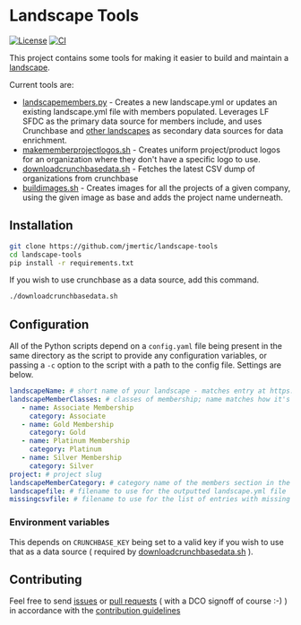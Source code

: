 # Landscape Tools

[![License](https://img.shields.io/github/license/jmertic/landscape-tools)](LICENSE)
[![CI](https://github.com/jmertic/landscape-tools/workflows/CI/badge.svg)](https://github.com/jmertic/landscape-tools/actions?query=workflow%3ACI)

This project contains some tools for making it easier to build and maintain a [landscape](https://github.com/cncf/landscapeapp).

Current tools are:

- [landscapemembers.py](landscapemembers.py) - Creates a new landscape.yml or updates an existing landscape.yml file with members populated. Leverages LF SFDC as the primary data source for members include, and uses Crunchbase and [other landscapes](https://github.com/cncf/landscapeapp/blob/master/landscapes.yml) as secondary data sources for data enrichment.
- [makememberprojectlogos.sh](makememberprojectlogos.sh) - Creates uniform project/product logos for an organization where they don't have a specific logo to use.
- [downloadcrunchbasedata.sh](downloadcrunchbasedata.sh) - Fetches the latest CSV dump of organizations from crunchbase
- [buildimages.sh](buildimages.sh) - Creates images for all the projects of a given company, using the given image as base and adds the project name underneath.

## Installation

```bash
git clone https://github.com/jmertic/landscape-tools
cd landscape-tools
pip install -r requirements.txt
```

If you wish to use crunchbase as a data source, add this command.

```bash
./downloadcrunchbasedata.sh 
```

## Configuration

All of the Python scripts depend on a `config.yaml` file being present in the same directory as the script to provide any configuration variables, or passing a `-c` option to the script with a path to the config file. Settings are below.

```yaml
landscapeName: # short name of your landscape - matches entry at https://github.com/cncf/landscapeapp/blob/master/landscapes.yml
landscapeMemberClasses: # classes of membership; name matches how it's listed in LF SFDC, and category how it will be listed in the landscape. Example below...
   - name: Associate Membership
     category: Associate
   - name: Gold Membership
     category: Gold
   - name: Platinum Membership
     category: Platinum
   - name: Silver Membership
     category: Silver
project: # project slug
landscapeMemberCategory: # category name of the members section in the landscape.yml file
landscapefile: # filename to use for the outputted landscape.yml file
missingcsvfile: # filename to use for the list of entries with missing parts ( such as a logo, website, or crunchbase entry )
```

### Environment variables

This depends on `CRUNCHBASE_KEY` being set to a valid key if you wish to use that as a data source ( required by [downloadcrunchbasedata.sh](downloadcrunchbasedata.sh) ).

## Contributing

Feel free to send [issues](/issues) or [pull requests](/pulls) ( with a DCO signoff of course :-) ) in accordance with the [contribution guidelines](CONTRIBUTING.md)
